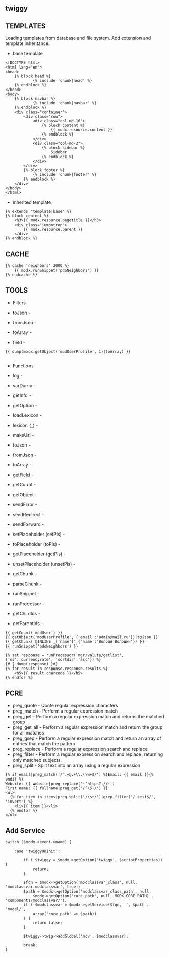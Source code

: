 ## twiggy

## TEMPLATES ##

Loading templates from database and file system.
Add extension and template inheritance.

* base template

```
<!DOCTYPE html>
<html lang="en">
<head>
    {% block head %}
            {% include 'chunk|head' %}
    {% endblock %}
</head>
<body>
    {% block navbar %}
            {% include 'chunk|navbar' %}
    {% endblock %}
    <div class="container">
        <div class="row">
            <div class="col-md-10">
                {% block content %}
                    {{ modx.resource.content }}
                {% endblock %}
            </div>
            <div class="col-md-2">
                {% block sidebar %}
                    Sidebar
                {% endblock %}
            </div>
        </div>
        {% block footer %}
            {% include 'chunk|footer' %}
        {% endblock %}
    </div>
</body>
</html>
```

* inherited template

```
{% extends "template|base" %}
{% block content %}
    <h3>{{ modx.resource.pagetitle }}</h3>
    <div class="jumbotron">
        {{ modx.resource.parent }}
    </div>
{% endblock %}
```

## CACHE ##

```
{% cache 'neighbors' 3000 %}
    {{ modx.runSnippet('pdoNeighbors') }}
{% endcache %}
```

## TOOLS ##

* Filters

* toJson - 
* fromJson - 
* toArray - 
* field - 

```
{{ dump(modx.getObject('modUserProfile', 1)|toArray) }}
 
```

* Functions

* log - 
* varDump - 
* getInfo -
* getOption - 
* loadLexicon -
* lexicon (_) - 

* makeUrl - 
* toJson - 
* fromJson - 
* toArray - 

* getField - 
* getCount - 
* getObject - 

* sendError - 
* sendRedirect - 
* sendForward - 

* setPlaceholder (setPls) - 
* toPlaceholder (toPls) - 
* getPlaceholder (getPls) - 
* unsetPlaceholder (unsetPls) - 

* getChunk - 
* parseChunk - 
* runSnippet - 
* runProcessor - 

* getChildIds - 
* getParentIds - 

```
{{ getCount('modUser') }}
{{ getObject('modUserProfile', {'email':'admin@mail.ru'})|toJson }}
{{ getChunk('@INLINE _['name']',{'name':'Володя Володин'}) }}
{{ runSnippet('pdoNeighbors') }}

{% set response = runProcessor('mgr/valute/getlist',{'ns':'currencyrate', 'sortdir':'asc'}) %}
{# { dump(response) }#}
{% for result in response.response.results %}
    <h5>{{ result.charcode }}</h5>
{% endfor %}

```

## PCRE ##

* preg_quote   - Quote regular expression characters
* preg_match   - Perform a regular expression match
* preg_get     - Perform a regular expression match and returns the matched group
* preg_get_all - Perform a regular expression match and return the group for all matches
* preg_grep    - Perform a regular expression match and return an array of entries that match the pattern
* preg_replace - Perform a regular expression search and replace
* preg_filter  - Perform a regular expression search and replace, returning only matched subjects.
* preg_split   - Split text into an array using a regular expression

```
{% if email|preg_match('/^.+@.+\\.\\w+$/') %}Email: {{ email }}{% endif %}
Website: {{ website|preg_replace('~^https?://~')
First name: {{ fullname|preg_get('/^\S+/') }}
<ul>
  {% for item in items|preg_split('/\s+/')|grep_filter('/-test$/', 'invert') %}
    <li>{{ item }}</li>
  {% endfor %}
</ul>
```

## Add Service ##

```
switch ($modx->event->name) {

    case 'twiggyOnInit':

		if (!$twiggy = $modx->getOption('twiggy', $scriptProperties)) {
			return;
		}

		$fqn = $modx->getOption('modclassvar_class', null, 'modclassvar.modclassvar', true);
        $path = $modx->getOption('modclassvar_class_path', null,
            $modx->getOption('core_path', null, MODX_CORE_PATH) . 'components/modclassvar/');
        if (!$modclassvar = $modx->getService($fqn, '', $path . 'model/',
            array('core_path' => $path))
        ) {
            return false;
        }

		$twiggy->twig->addGlobal('mcv', $modclassvar);

        break;
}
```